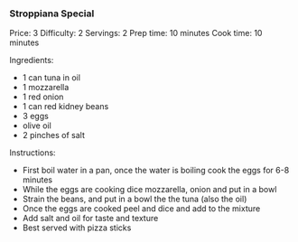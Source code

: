 ### Stroppiana Special ###
Price: 3
Difficulty: 2
Servings: 2
Prep time: 10 minutes
Cook time: 10 minutes

Ingredients:

- 1 can tuna in oil
- 1 mozzarella
- 1 red onion
- 1 can red kidney beans
- 3 eggs
- olive oil
- 2 pinches of salt

Instructions:

- First boil water in a pan, once the water is boiling cook the eggs for 6-8 minutes
- While the eggs are cooking dice mozzarella, onion and put in a bowl
- Strain the beans, and put in a bowl the the tuna (also the oil)
- Once the eggs are cooked peel and dice and add to the mixture
- Add salt and oil for taste and texture
- Best served with pizza sticks